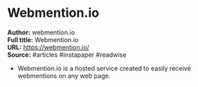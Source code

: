 # Webmention.io

**Author:** webmention.io  
**Full title:** Webmention.io  
**URL:** https://webmention.io/  
**Source:** #articles #instapaper #readwise

- Webmention.io is a hosted service created to easily receive webmentions on any web page. 
   
